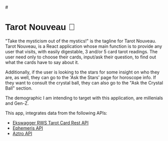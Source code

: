 <style>
@import url('https://fonts.googleapis.com/css2?family=Josefin+Sans:ital,wght@1,700&display=swap');
</style> 

#<h1 style="font-family: 'Josefin Sans', sans-serif;">Tarot Nouveau 🔮</h1>

"Take the mysticism out of the mystics!" is the tagline for Tarot Nouveau. 
Tarot Nouveau, is a React application whose main function is to provide any user that visits, with easily digestable, 3 and/or 5 card tarot readings. 
The user need only to choose their cards, input/ask their question, to find out what the cards have to say about it.

Additionally, if the user is looking to the stars for some insight on who they are, as well, they can go to the 'Ask the Stars' page for horoscope info. 
If they want to consult the crystal ball, they can also go to the "Ask the Crystal Ball" section. 

The demographic I am intending to target with this application, are millenials and Gen-Z. 

This app, integrates data from the following APIs:
<ul>
<li><a href="https://app.swaggerhub.com/apis/ekswagger/rws-tarot_card_api/1.0.0">Ekswagger RWS Tarot Card Rest API</a></li>
<li><a href="https://astrologyapi.docs.apiary.io/#reference/0/planets/planets">Ephemeris API</a></li>
<li><a href="https://aztro.sameerkumar.website/">Aztro API</a></li>
</ul>


